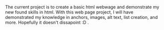 The current project is to create a basic html webwage and demonstrate my new found skills in html.
With this web page project, I will have demonstrated my knowledge in anchors, images, alt text, list creation, and more. Hopefully it doesn't dissapoint :D .